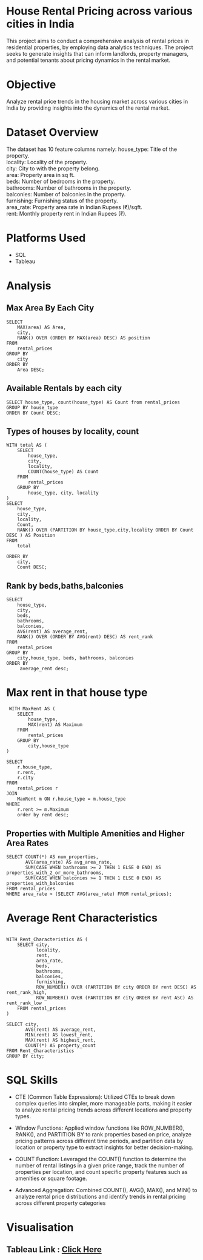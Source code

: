 
# House Rental Pricing across various cities in India
This project aims to conduct a comprehensive analysis of rental prices in residential properties, by employing data analytics techniques. The project seeks to generate insights that can inform landlords, property managers, and potential tenants about pricing dynamics in the rental market.
# Objective
Analyze rental price trends in the housing market across various cities in India by providing insights into the dynamics of the rental market.
# Dataset Overview
The dataset has 10 feature columns namely:
house_type: Title of the property.  
locality: Locality of the property.  
city: City to with the property belong.  
area: Property area in sq ft.  
beds: Number of bedrooms in the property.  
bathrooms: Number of bathrooms in the property.  
balconies: Number of balconies in the property.  
furnishing: Furnishing status of the property.  
area_rate: Property area rate in Indian Rupees (₹)/sqft.  
rent: Monthly property rent in Indian Rupees (₹).  
# Platforms Used
* SQL
* Tableau

# Analysis

## Max Area By Each City
```
SELECT 
    MAX(area) AS Area,
    city,
    RANK() OVER (ORDER BY MAX(area) DESC) AS position
FROM 
    rental_prices
GROUP BY 
    city
ORDER BY 
    Area DESC;
```
## Available Rentals by each city
```
SELECT house_type, count(house_type) AS Count from rental_prices
GROUP BY house_type
ORDER BY Count DESC;
```
## Types of houses by locality, count
```
WITH total AS (
    SELECT 
        house_type,
        city,
        locality,
        COUNT(house_type) AS Count
    FROM 
        rental_prices
    GROUP BY 
        house_type, city, locality
)
SELECT 
    house_type,
    city,
    locality,
    Count,
    RANK() OVER (PARTITION BY house_type,city,locality ORDER BY Count DESC ) AS Position
FROM 
    total

ORDER BY 
    city,
    Count DESC;
```
## Rank by beds,baths,balconies
```   
SELECT
    house_type, 
    city,
    beds,
    bathrooms,
    balconies,
    AVG(rent) AS average_rent,
    RANK() OVER (ORDER BY AVG(rent) DESC) AS rent_rank
FROM 
    rental_prices
GROUP BY 
    city,house_type, beds, bathrooms, balconies
ORDER BY 
     average_rent desc;
```
# Max rent in that house type 
```
 WITH MaxRent AS (
    SELECT 
        house_type,
        MAX(rent) AS Maximum
    FROM 
        rental_prices
    GROUP BY 
        city,house_type
)

SELECT 
    r.house_type,
    r.rent,
    r.city
FROM 
    rental_prices r
JOIN 
    MaxRent m ON r.house_type = m.house_type
WHERE 
    r.rent >= m.Maximum
    order by rent desc;
```
## Properties with Multiple Amenities and Higher Area Rates 
```
SELECT COUNT(*) AS num_properties,
       AVG(area_rate) AS avg_area_rate,
       SUM(CASE WHEN bathrooms >= 2 THEN 1 ELSE 0 END) AS properties_with_2_or_more_bathrooms,
       SUM(CASE WHEN balconies >= 1 THEN 1 ELSE 0 END) AS properties_with_balconies
FROM rental_prices
WHERE area_rate > (SELECT AVG(area_rate) FROM rental_prices);
```
# Average Rent Characteristics 
```

WITH Rent_Characteristics AS (
    SELECT city,
           locality,
           rent,
           area_rate,
           beds,
           bathrooms,
           balconies,
           furnishing,
           ROW_NUMBER() OVER (PARTITION BY city ORDER BY rent DESC) AS rent_rank_high,
           ROW_NUMBER() OVER (PARTITION BY city ORDER BY rent ASC) AS rent_rank_low
    FROM rental_prices
)

SELECT city,
       AVG(rent) AS average_rent,
       MIN(rent) AS lowest_rent,
       MAX(rent) AS highest_rent,
       COUNT(*) AS property_count
FROM Rent_Characteristics
GROUP BY city;
```

# SQL Skills
* CTE (Common Table Expressions): Utilized CTEs to break down complex queries into simpler, more manageable parts, making it easier to analyze rental pricing trends across different locations and property types.

* Window Functions: Applied window functions like ROW_NUMBER(), RANK(), and PARTITION BY to rank properties based on price, analyze pricing patterns across different time periods, and partition data by location or property type to extract insights for better decision-making.

* COUNT Function: Leveraged the COUNT() function to determine the number of rental listings in a given price range, track the number of properties per location, and count specific property features such as amenities or square footage.

* Advanced Aggregation: Combined COUNT(), AVG(), MAX(), and MIN() to analyze rental price distributions and identify trends in rental pricing across different property categories

  
# Visualisation 

## Tableau Link :   [Click Here](https://public.tableau.com/views/RentalPricingacrosscitiesinIndia/RentalPrices?:language=en-GB&publish=yes&:sid=&:redirect=auth&:display_count=n&:origin=viz_share_link)

